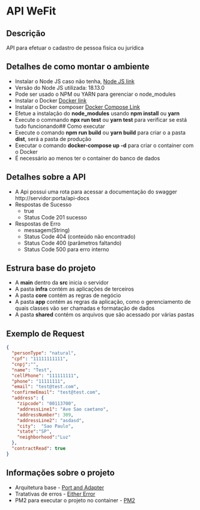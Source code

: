 # API WeFit

## Descrição

API para efetuar o cadastro de pessoa fisíca ou jurídica

## Detalhes de como montar o ambiente

* Instalar o Node JS caso não tenha, [Node JS link](https://nodejs.org/en/download/package-manager/)
* Versão do Node JS utilizada: 18.13.0
* Pode ser usado o NPM ou YARN para gerenciar o node_modules
* Instalar o Docker [Docker link](https://docs.docker.com/desktop/install/windows-install/)
* Instalar o Docker composer [Docker Compose Link](https://docs.docker.com/compose/install/)
* Efetue a instalação do **node_modules** usando **npm install** ou **yarn**
* Execute o commando **npx run test** ou **yarn test** para verificar se está tudo funcionando## Como executar
* Execute o comando **npm run build** ou **yarn build** para criar o a pasta **dist**, será a pasta de produção
* Executar o comando **docker-compose up -d** para criar o container com o Docker
* É necessário ao menos ter o container do banco de dados

## Detalhes sobre a API

* A Api possui uma rota para acessar a documentação do swagger http://servidor:porta/api-docs
* Respostas de Sucesso
  * true
  * Status Code 201 sucesso
* Respostas de Erro
  * messagem(String)
  * Status Code 404 (conteúdo não encontrado)
  * Status Code 400 (parâmetros faltando)
  * Status Code 500 para erro interno

## Estrura base do projeto

* A **main** dentro da **src** inicia o servidor
* A pasta **infra** contém as aplicações de terceiros
* A pasta **core** contém as regras de negócio
* A pasta **app** contém as regras da aplicação, como o gerenciamento de quais classes vão ser chamadas e formatação de dados
* A pasta **shared** contém os arquivos que são acessado por várias pastas

## Exemplo de Request
~~~json
{
  "personType": "natural",
  "cpf": "11111111111",
  "cnpj":"",
  "name": "Test",
  "cellPhone": "111111111",
  "phone": "11111111",
  "email": "test@test.com",
  "confirmeEmail": "test@test.com",
  "address": {
    "zipcode": "00113700",
    "addressLine1": "Ave Sao caetano",
    "addressNumber": 309,
    "addressLine2": "asdasd",
    "city":  "Sao Paulo",
    "state":"SP",
    "neighborhood":"Luz"
  },
  "contractRead": true
}
~~~

## Informações sobre o projeto
* Arquitetura base - [Port and Adapter](https://alistair.cockburn.us/hexagonal-architecture/)
* Tratativas de erros - [Either Error](https://blog.logrocket.com/javascript-either-monad-error-handling/)
* PM2 para executar o projeto no container - [PM2](https://pm2.keymetrics.io/)